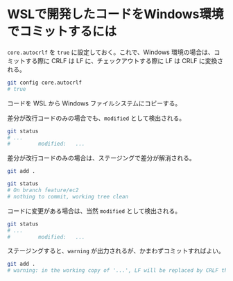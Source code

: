 # WSLで開発したコードをWindows環境でコミットするには

`core.autocrlf` を `true` に設定しておく。これで、Windows 環境の場合は、コミットする際に CRLF は LF に、チェックアウトする際に LF は CRLF に変換される。

```bash
git config core.autocrlf
# true
```

コードを WSL から Windows ファイルシステムにコピーする。

差分が改行コードのみの場合でも、`modified` として検出される。

```bash
git status
# ...
#         modified:   ...
```

差分が改行コードのみの場合は、ステージングで差分が解消される。

```bash
git add .
```

```bash
git status
# On branch feature/ec2
# nothing to commit, working tree clean
```

コードに変更がある場合は、当然 `modified` として検出される。

```bash
git status
# ...
#         modified:   ...
```

ステージングすると、`warning` が出力されるが、かまわずコミットすればよい。

```bash
git add .
# warning: in the working copy of '...', LF will be replaced by CRLF the next time Git touches it
```

